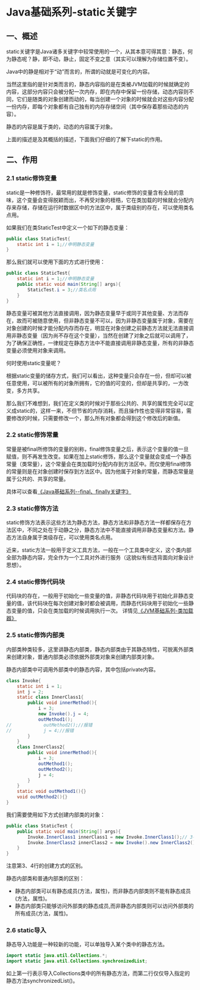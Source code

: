 # Java基础系列-static关键字
## 一、概述
static关键字是Java诸多关键字中较常使用的一个，从其本意可得其意：静态，何为静态呢？静，即不动，静止，固定不变之意（其实可以理解为存储位置不变）。

Java中的静是相对于“动”而言的，所谓的动就是可变化的内容。

当然这里指的是针对类而言的，静态内容指的是在类被JVM加载的时候就确定的内容，这部分内容只会被分配一次内存，即在内存中保留一份存储，动态内容则不同，它们是随类的对象创建而动的，每当创建一个对象的时候就会对这些内容分配一份内存，即每个对象都有自己独有的内存存储空间（其中保存着那些动态的内容）。

静态的内容是属于类的，动态的内容属于对象。

上面的描述是及其概括的描述，下面我们仔细的了解下static的作用。
## 二、作用
### 2.1 static修饰变量
static是一种修饰符，最常用的就是修饰变量，static修饰的变量含有全局的意味，这个变量会变得脱颖而出，不再受对象的桎梏，它在类加载的时候就会分配内存来存储，存储在运行时数据区中的方法区中，属于类级别的存在，可以使用类名点用。

如果我们在类StaticTest中定义一个如下的静态变量：
```java
public class StaticTest{
    static int i = 1;//申明静态变量
}
```
那么我们就可以使用下面的方式进行使用：
```java
public class StaticTest{
    static int i = 1;//申明静态变量
    public static void main(String[] args){
        StaticTest.i = 3;//类名点用
    }
}
```
静态变量可被其他方法直接调用，因为静态变量早于或同于其他变量、方法而存在，故而可被随意使用，但非静态变量不可以，因为非静态变量属于对象，需要在对象创建的时候才能分配内存而存在，明显在对象创建之前静态方法就无法直接调用非静态变量（因为尚不存在这个变量），当然在创建了对象之后就可以调用了，为了确保正确性，一律规定在静态方法中不能直接调用非静态变量，所有的非静态变量必须使用对象来调用。

何时使用static变量呢？

根据static变量的储存方式，我们可以看出，这种变量只会存在一份，但却可以被任意使用，可以被所有的对象所拥有，它的值的可变的，但却是共享的，一方改变，多方共享。

那么我们不难想到，我们在定义类的时候对于那些公共的、共享的属性完全可以定义成static的，这样一来，不但节省的内存消耗，而且操作性也变得非常容易，需要修改的时候，只需要修改一个，那么所有对象都会得到这个修改后的新值。
### 2.2 static修饰常量
常量是被final所修饰的变量的别称，final修饰变量之后，表示这个变量的值一旦赋值，则不再发生改变。如果在加上static修饰，那么这个变量就会变成一个静态常量（类常量），这个常量会在类加载时分配内存到方法区中。而仅使用final修饰的常量则是在对象创建时保存到方法区中。因为他属于对象的常量，而静态常量是属于公共的、共享的常量。

具体可以查看[《Java基础系列--final、finally关键字》]()
### 2.3 static修饰方法
static修饰方法表示这些方法为静态方法，静态方法和非静态方法一样都保存在方法区中，不同之处在于动静之分，静态方法中不能直接调用非静态变量和方法。静态方法自身属于类级存在，可以使用类名点用。

近来，static方法一般用于定义工具方法，一般在一个工具类中定义，这个类内部全部为静态内容，完全作为一个工具对外进行服务（这貌似有些违背面向对象设计思想）。
### 2.4 static修饰代码块
代码块的存在，一般用于初始化一些变量的值，非静态代码块用于初始化非静态变量的值，该代码块在每次创建对象时都会被调用，而静态代码块用于初始化一些静态变量的值，只会在类加载的时候调用执行一次。
详情见[《JVM基础系列-类加载器》]()
### 2.5 static修饰内部类
内部类种类较多，这里讲静态内部类，静态内部类由于其静态特性，可脱离外部类来创建对象，普通内部类必须依据外部类对象来创建内部类对象。

静态内部类中可调用外部类中的静态内容，其中包括private内容。
```java
class Invoke{
    static int i = 1;
    int j = 2;
    static class InnerClass1{
        public void innerMethod(){
            i = 3;
            new Invoke().j = 4;
            outMethod1();
//            outMethod2();//报错
//            j = 4;//报错
        }
    }
    class InnerClass2{
        public void innerMethod(){
            i = 3;
            outMethod1();
            outMethod2();
            j = 4;
        }
    }
    static void outMethod1(){}
    void outMethod2(){}
}
```
我们需要使用如下方式创建内部类的对象：
```java
public class StaticTest {
    public static void main(String[] args){
        Invoke.InnerClass1 innerClass1 = new Invoke.InnerClass1();// 3-
        Invoke.InnerClass2 innerClass2 = new Invoke().new InnerClass2();//4-
    }
}
```
注意第3、4行的创建方式的区别。

静态内部类和普通内部类的区别：
- 静态内部类可以有静态成员(方法，属性)，而非静态内部类则不能有静态成员(方法，属性)。
- 静态内部类只能够访问外部类的静态成员,而非静态内部类则可以访问外部类的所有成员(方法，属性)。

### 2.6 static导入
静态导入功能是一种较新的功能，可以单独导入某个类中的静态方法。
```java
import static java.util.Collections.*;
import static java.util.Collections.synchronizedList;
```
如上第一行表示导入Collections类中的所有静态方法，而第二行仅仅导入指定的静态方法synchronizedList()。